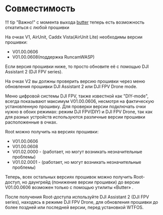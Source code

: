 # Совместимость
!!! tip "Важно!"
    с момента выхода <a href="https://github.com/fpv-wtf/butter" target="_blank">butter</a> теперь есть возможность откатиться с любой прошивки

На очках V1, AirUnit, Caddx Vista(AirUnit Lite) необходимы версии прошивки:

* V01.00.0606
* V01.00.0608(поддержка RuncamWASP)

Если версия прошивки ниже, то просто обновите её с помощью DJI Assistant 2 (DJI FPV series).

На очках V2 вы должны проверить версию прошивки через меню обновления прошивки DJI Assistant 2 или DJI FPV Drone mode.

Меню цифровой системы DJI FPV, также известной как "DIY-mode", всегда показывают максимум V01.00.0606, несмотря на фактическую установленную прошивку.
Для проверки версии подключать очки нужно в обоих режимах: режим DJI FPV(DIY) и DJI FPV Drone, так как для разных устройств используются различные версии прошивки расположенные в очках.

Root можно получить на версиях прошивки:

* V01.00.0606
* V01.00.0608
* V01.02.0000 - (работает, но могут возникать незначительные проблемы)
* V01.02.0001 - (работает, но могут возникать незначительные проблемы)

Теперь, всех остальных версиях прошивок можно получить Root-доступ, но даунгрейд (понижение версии прошивки) до версии V01.00.0606 возможен только с помощью утилиты «Butter» .

После получения Root-доступа используйте DJI Assistant 2 (DJI FPV series), находясь в режиме DJI FPV Drone, для обновления прошивки до более поздней или последней версии, перед установкой WTFOS.
